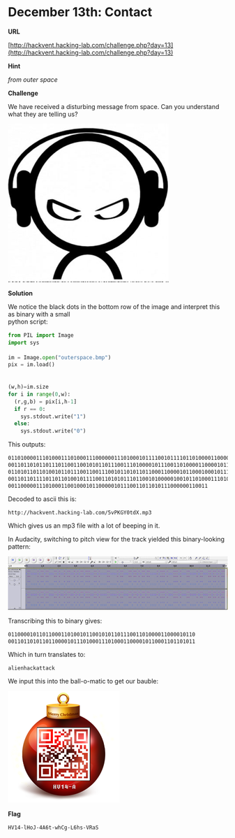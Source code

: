 # December 13th: Contact

**URL**

[http://hackvent.hacking-lab.com/challenge.php?day=13](http://hackvent.hacking-lab.com/challenge.php?day=13)

**Hint**

*from outer space*

**Challenge**

We have received a disturbing message from space. Can you understand what they are telling us?


![](images/outerspace.bmp)



**Solution**

We notice the black dots in the bottom row of the image and interpret this as binary with a small  
python script:


```python
from PIL import Image
import sys

im = Image.open("outerspace.bmp") 
pix = im.load()


(w,h)=im.size
for i in range(0,w):
  (r,g,b) = pix[i,h-1] 
  if r == 0:
    sys.stdout.write("1")
  else:
    sys.stdout.write("0")

```

This outputs:


```
0110100001110100011101000111000000111010001011110010111101101000011000010110
0011011010110111011001100101011011100111010000101110011010000110000101100011
0110101101101001011011100110011100101101011011000110000101100010001011100110
0011011011110110110100101111001101010111011001010000010010110100011101011001
0011000001110100011001000101100000101110011011010111000000110011

```

Decoded to ascii this is:

```
http://hackvent.hacking-lab.com/5vPKGY0tdX.mp3
```

Which gives us an mp3 file with a lot of beeping in it. 

In Audacity, switching to pitch view for the track yielded this binary-looking pattern:

![](images/dec13_audacity2.png)


Transcribing this to binary gives:


```
011000010110110001101001011001010110111001101000011000010110
001101101011011000010111010001110100011000010110001101101011
```

Which in turn translates to:

```
alienhackattack
```

We input this into the ball-o-matic to get our bauble:

![](images/J--zsTJ1TAvp1Jci-QeU.png)


**Flag**

```
HV14-lHoJ-4A6t-whCg-L6hs-VRaS
```

